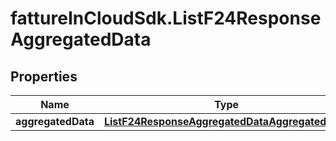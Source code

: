 # fattureInCloudSdk.ListF24ResponseAggregatedData

## Properties

Name | Type | Description | Notes
------------ | ------------- | ------------- | -------------
**aggregatedData** | [**ListF24ResponseAggregatedDataAggregatedData**](ListF24ResponseAggregatedDataAggregatedData.md) |  | [optional] 


